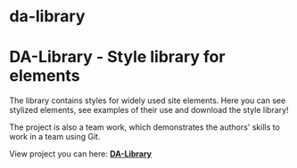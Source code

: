 # da-library
# DA-Library - Style library for elements
The library contains styles for widely used site elements.
Here you can see stylized elements, see examples of their use and download the style library!

The project is also a team work, which demonstrates the authors' skills to work in a team using Git.

View project you can here: [**DA-Library**](https://dimatarhan.github.io/da-library/dist/)
